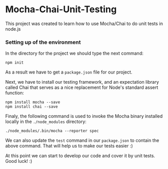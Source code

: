 # Mocha-Chai-Unit-Testing
This project was created to learn how to use Mocha/Chai to do unit tests in node.js

### Setting up of the environment
In the directory for the project we should type the next command:
```
npm init
```

As a result we have to get a `package.json` file for our project.

Next, we have to install our testing framework, and an expectation library called Chai that serves as a nice replacement for Node's standard assert function:
```
npm install mocha --save
npm install chai --save
```

Finaly, the following command is used to invoke the Mocha binary installed locally in the `./node_modules` directory:
```
./node_modules/.bin/mocha --reporter spec
```

We can also update the `test` command in our `package.json` to contain the above command. That will help us to make our tests easier :)

At this point we can start to develop our code and cover it by unit tests. Good luck! :)
